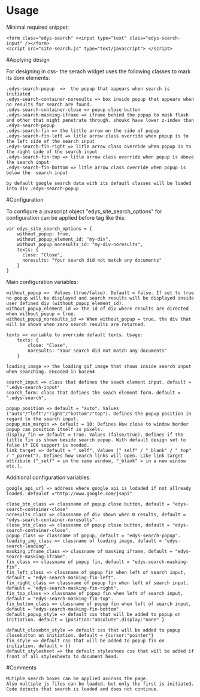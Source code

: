# Usage

Minimal required snippet:

    <form class="edys-search" ><input type="text" class="edys-search-input" /></form>
    <script src="site-search.js" type="text/javascript"> </script>

#Applying design 
    
For designing in css- the serach widget uses the following classes to mark its dom elements:

    .edys-search-popup  =>  the popup that appears when search is initiated
    .edys-search-container-noresults => box inside popup that appears when no results for search are found.
    .edys-search-container-close => popup close button
    .edys-search-masking-iframe => iframe behind the popup to mask flash and other that might penetrate through. shoukd have lower z-index than .edys-search-popup
    .edys-search-fin => the little arrow on the side of popup
    .edys-search-fin-left => litle arrow class override when popup is to the left side of the search input
    .edys-search-fin-right => litle arrow class override when popup is to the right side of the search input
    .edys-search-fin-top => litle arrow class override when popup is above the search input
    .edys-search-fin-bottom => litle arrow class override when popup is below the  search input
    
    by default google search data with its defautl classes will be loaded into div .edys-search-popup

#Configuration

To configure a javascript object "edys_site_search_options" for configuration can be applied before <script src="site-search.js" type="text/javascript"> </script> tag  like this:
    
    var edys_site_search_options = {
        without_popup: true,
        without_popup_element_id: "my-div",
        without_popup_noresults_id: "my-div-noresults",
        texts: {
          close: "Close",
          noresults: "Your search did not match any documents"
        }
    }

Main configuration variables:
    
    without_popup =>  Values (true/false). Default = false. If set to true no popup will be displayed and search results will be displayed inside user defined div (without_popup_element_id).
    without_popup_element_id => the id of div where results are directed when without_popup = true.
    without_popup_noresults_id => When without_popup = true, the div that will be shown when zero search results are returned.
    
    texts => variable to override default texts. Usage:
        texts: {
            close: "Close",
            noresults: "Your search did not match any documents"
        }
    
    loading_image => the loading gif image that shows inside search input when searching. Encoded in base64
    
    search_input => class that defines the seach element input. default = ".edys-search-input"
    search_form: class that defines the seach element form. default = ".edys-search",
    
    popup_position => default = "auto". Values ("auto"/"left"/"right"/"bottom"/"top"). Defines the popup position in regard to the search input.
    popup_min_margin => default = 10; Defines How close to window border popup can position itself in pixels.
    display_fin => default = true. Values (false/true). Defines if the little fin is shown beside search popup. With default design set to false if IE6 support is needed.
    link_target => default = "_self", Values ("_self" / "_blank" / "_top" / "_parent"). Defines how search links will open. Like link target attribute ("_self" = in the same window, "_blank" = in a new window etc.).
    
Additional configuration variables:

    google_api_url => address where google api is lodaded if not allready loaded. defaulot ="http://www.google.com/jsapi"
    
    close_btn_class => classname of popup close button, default = "edys-search-container-close"
    noresults_class => classname of div shown when 0 results, default = "edys-search-container-noresults". 
    close_btn_class => classname of popup close button, default = "edys-search-container-close".
    popup_class => classname of popup, default = "edys-search-popup".
    loading_img_class => classname of loading image, default = "edys-search-loading".
    masking_iframe_class => classname of masking iframe, default = "edys-search-masking-iframe".
    fin_class => classname of popup fin, default = "edys-search-masking-fin".
    fin_left_class => classname of popup fin when left of search input, default = "edys-search-masking-fin-left".
    fin_right_class => classname of popup fin when left of search input, default = "edys-search-masking-fin-right".
    fin_top_class => classname of popup fin when left of search input, default = "edys-search-masking-fin-top".
    fin_bottom_class => classname of popup fin when left of search input, default = "edys-search-masking-fin-bottom".
    default_popup_style => default css that will be added to popup on initiation. default = {position:"absolute",display:"none" }
    
    default_closebtn_style => default css that will be added to popup closebutton on initiation. default = {cursor:"pointer"}
    fin_style => default css that will be added to popup fin on initiation. default = {}
    default_stylesheet => the default styleshees css that will be added if front of all stylesheets to document head.
    
#Comments  
    
    Mutiple search boxes can be applied accross the page. 
    Also multiple js files can be loaded, but only the first is initiated. Code detects that search is loaded and does not continue.